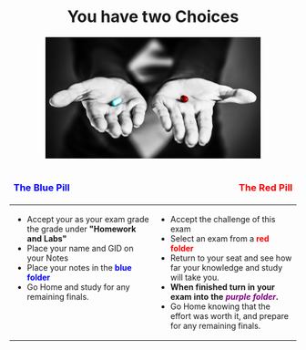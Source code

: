 <div align="center">
<h1>You have two Choices</h1>
<img src="images/red-blue-pill.jpg" width="75%" />
</div>

<table width="100%" border="0">
<thead>
<td><h3 style="color: blue">The Blue Pill</h3></td>
<td align="right"><h3 style="color: red">The Red Pill</h3></td>
</thead>
<tr>
<td width="50%" valign="top">
<ul>
<li> Accept your as your exam grade the grade under <b>"Homework and Labs"</b></li>
<li> Place your name and GID on your Notes</li>
<li> Place your notes in the <b style="color: blue">blue folder</b></li>
<li> Go Home and study for any remaining finals.</li>
</ul>
</td>
<td width="50%">
<ul>
<li> Accept the challenge of this exam</li>
<li> Select an exam from a <b style="color: red">red folder</b></li>
<li> Return to your seat and see how far your knowledge and study will take you.</li>
<li> <b>When finished turn in your exam into the <i style="color: purple">purple folder</i>.</b></li>
<li> Go Home knowing that the effort was worth it, and prepare for any remaining finals.</li>

</ul>
</td>
</tr>
</table>
